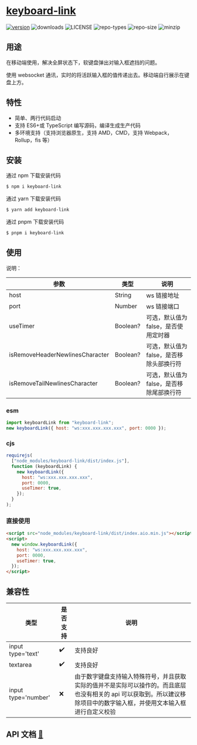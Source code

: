 # [keyboard-link](https://github.com/zhaitianye/keyboard-link)

[![version](https://img.shields.io/npm/v/keyboard-link.svg)](https://www.npmjs.com/package/keyboard-link) ![downloads](https://img.shields.io/npm/dm/keyboard-link.svg) ![LICENSE](https://img.shields.io/npm/l/keyboard-link.svg) ![repo-types](https://img.shields.io/npm/types/keyboard-link.svg) ![repo-size](https://img.shields.io/github/repo-size/zhaitianye/keyboard-link) ![minzip](https://img.shields.io/bundlephobia/minzip/keyboard-link)

## 用途

在移动端使用，解决全屏状态下，软键盘弹出对输入框遮挡的问题。

使用 websocket 通讯，实时的将活跃输入框的值传递出去。移动端自行展示在键盘上方。

## 特性

- 简单、两行代码启动
- 支持 ES6+或 TypeScript 编写源码，编译生成生产代码
- 多环境支持（支持浏览器原生，支持 AMD，CMD，支持 Webpack，Rollup，fis 等）

## 安装

通过 npm 下载安装代码

```bash
$ npm i keyboard-link
```

通过 yarn 下载安装代码

```bash
$ yarn add keyboard-link
```

通过 pnpm 下载安装代码

```bash
$ pnpm i keyboard-link
```

## 使用

说明：

| 参数                            | 类型     | 说明                                     |
| ------------------------------- | -------- | ---------------------------------------- |
| host                            | String   | ws 链接地址                              |
| port                            | Number   | ws 链接端口                              |
| useTimer                        | Boolean? | 可选，默认值为 false，是否使用定时器     |
| isRemoveHeaderNewlinesCharacter | Boolean? | 可选，默认值为 false，是否移除头部换行符 |
| isRemoveTailNewlinesCharacter   | Boolean? | 可选，默认值为 false，是否移除尾部换行符 |

### esm

```js
import keyboardLink from "keyboard-link";
new keyboardLink({ host: "ws:xxx.xxx.xxx.xxx", port: 0000 });
```

### cjs

```js
requirejs(
  ["node_modules/keyboard-link/dist/index.js"],
  function (keyboardLink) {
    new keyboardLink({
      host: "ws:xxx.xxx.xxx.xxx",
      port: 0000,
      useTimer: true,
    });
  }
);
```

### 直接使用

```html
<script src="node_modules/keyboard-link/dist/index.aio.min.js"></script>
<script>
  new window.keyboardLink({
    host: "ws:xxx.xxx.xxx.xxx",
    port: 0000,
    useTimer: true,
  });
</script>
```

## 兼容性

| 类型                | 是否支持           | 说明                                                                                                                                                                    |
| ------------------- | ------------------ | ----------------------------------------------------------------------------------------------------------------------------------------------------------------------- |
| input type='text'   | :heavy_check_mark: | 支持良好                                                                                                                                                                |
| textarea            | :heavy_check_mark: | 支持良好                                                                                                                                                                |
| input type='number' | :x:                | 由于数字键盘支持输入特殊符号，并且获取实际的值并不是实际可以操作的。而且底层也没有相关的 api 可以获取到。所以建议移除项目中的数字输入框，并使用文本输入框进行自定义校验 |

## API 文档 [:page_facing_up:](https://zhaitianye.github.io/keyboard-link/)

